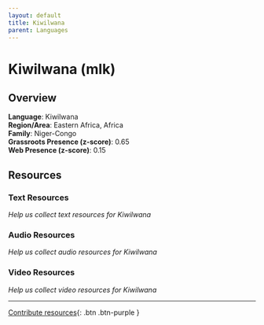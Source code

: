 ```yaml
---
layout: default
title: Kiwilwana
parent: Languages
---
```


# Kiwilwana (mlk)

## Overview

**Language**: Kiwilwana  
**Region/Area**: Eastern Africa, Africa  
**Family**: Niger-Congo  
**Grassroots Presence (z-score)**: 0.65  
**Web Presence (z-score)**: 0.15  

## Resources

### Text Resources
*Help us collect text resources for Kiwilwana*

### Audio Resources
*Help us collect audio resources for Kiwilwana*

### Video Resources
*Help us collect video resources for Kiwilwana*

---

[Contribute resources](https://forms.office.com/e/1SfLJx3u1r){: .btn .btn-purple }
